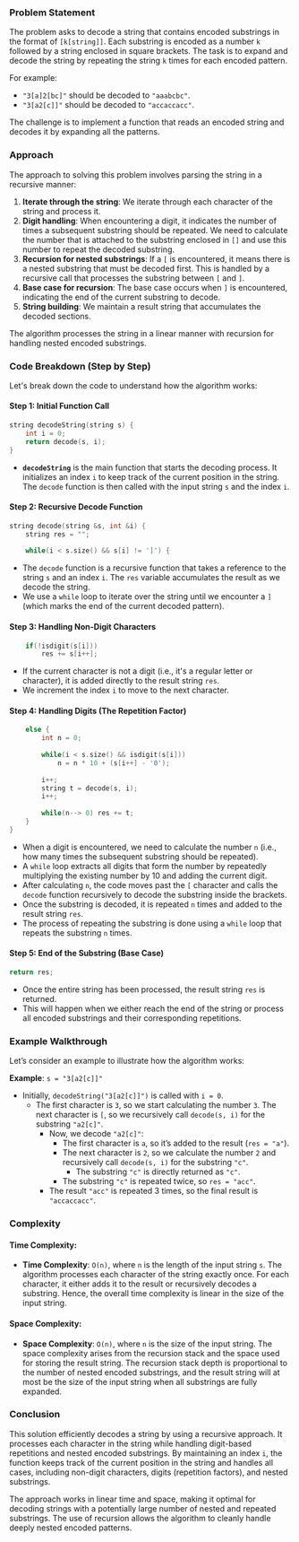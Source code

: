 ### Problem Statement

The problem asks to decode a string that contains encoded substrings in the format of `[k[string]]`. Each substring is encoded as a number `k` followed by a string enclosed in square brackets. The task is to expand and decode the string by repeating the string `k` times for each encoded pattern.

For example:
- `"3[a]2[bc]"` should be decoded to `"aaabcbc"`.
- `"3[a2[c]]"` should be decoded to `"accaccacc"`.

The challenge is to implement a function that reads an encoded string and decodes it by expanding all the patterns.

### Approach

The approach to solving this problem involves parsing the string in a recursive manner:
1. **Iterate through the string**: We iterate through each character of the string and process it.
2. **Digit handling**: When encountering a digit, it indicates the number of times a subsequent substring should be repeated. We need to calculate the number that is attached to the substring enclosed in `[]` and use this number to repeat the decoded substring.
3. **Recursion for nested substrings**: If a `[` is encountered, it means there is a nested substring that must be decoded first. This is handled by a recursive call that processes the substring between `[` and `]`.
4. **Base case for recursion**: The base case occurs when `]` is encountered, indicating the end of the current substring to decode.
5. **String building**: We maintain a result string that accumulates the decoded sections.

The algorithm processes the string in a linear manner with recursion for handling nested encoded substrings.

### Code Breakdown (Step by Step)

Let's break down the code to understand how the algorithm works:

#### Step 1: Initial Function Call
```cpp
string decodeString(string s) {
    int i = 0;
    return decode(s, i);
}
```
- **`decodeString`** is the main function that starts the decoding process. It initializes an index `i` to keep track of the current position in the string. The `decode` function is then called with the input string `s` and the index `i`.

#### Step 2: Recursive Decode Function
```cpp
string decode(string &s, int &i) {
    string res = "";
    
    while(i < s.size() && s[i] != ']') {
```
- The `decode` function is a recursive function that takes a reference to the string `s` and an index `i`. The `res` variable accumulates the result as we decode the string.
- We use a `while` loop to iterate over the string until we encounter a `]` (which marks the end of the current decoded pattern).

#### Step 3: Handling Non-Digit Characters
```cpp
    if(!isdigit(s[i]))
        res += s[i++];
```
- If the current character is not a digit (i.e., it's a regular letter or character), it is added directly to the result string `res`.
- We increment the index `i` to move to the next character.

#### Step 4: Handling Digits (The Repetition Factor)
```cpp
    else {
        int n = 0;
        
        while(i < s.size() && isdigit(s[i]))
            n = n * 10 + (s[i++] - '0');
        
        i++;
        string t = decode(s, i);
        i++;
        
        while(n--> 0) res += t;
    }
}
```
- When a digit is encountered, we need to calculate the number `n` (i.e., how many times the subsequent substring should be repeated).
- A `while` loop extracts all digits that form the number by repeatedly multiplying the existing number by 10 and adding the current digit.
- After calculating `n`, the code moves past the `[` character and calls the `decode` function recursively to decode the substring inside the brackets.
- Once the substring is decoded, it is repeated `n` times and added to the result string `res`.
- The process of repeating the substring is done using a `while` loop that repeats the substring `n` times.

#### Step 5: End of the Substring (Base Case)
```cpp
return res;
```
- Once the entire string has been processed, the result string `res` is returned.
- This will happen when we either reach the end of the string or process all encoded substrings and their corresponding repetitions.

### Example Walkthrough

Let’s consider an example to illustrate how the algorithm works:

**Example**: `s = "3[a2[c]]"`

- Initially, `decodeString("3[a2[c]]")` is called with `i = 0`.
  - The first character is `3`, so we start calculating the number `3`. The next character is `[`, so we recursively call `decode(s, i)` for the substring `"a2[c]"`.
    - Now, we decode `"a2[c]"`:
      - The first character is `a`, so it’s added to the result (`res = "a"`).
      - The next character is `2`, so we calculate the number `2` and recursively call `decode(s, i)` for the substring `"c"`.
        - The substring `"c"` is directly returned as `"c"`.
      - The substring `"c"` is repeated twice, so `res = "acc"`.
    - The result `"acc"` is repeated 3 times, so the final result is `"accaccacc"`.

### Complexity

#### Time Complexity:
- **Time Complexity**: `O(n)`, where `n` is the length of the input string `s`. The algorithm processes each character of the string exactly once. For each character, it either adds it to the result or recursively decodes a substring. Hence, the overall time complexity is linear in the size of the input string.

#### Space Complexity:
- **Space Complexity**: `O(n)`, where `n` is the size of the input string. The space complexity arises from the recursion stack and the space used for storing the result string. The recursion stack depth is proportional to the number of nested encoded substrings, and the result string will at most be the size of the input string when all substrings are fully expanded.

### Conclusion

This solution efficiently decodes a string by using a recursive approach. It processes each character in the string while handling digit-based repetitions and nested encoded substrings. By maintaining an index `i`, the function keeps track of the current position in the string and handles all cases, including non-digit characters, digits (repetition factors), and nested substrings.

The approach works in linear time and space, making it optimal for decoding strings with a potentially large number of nested and repeated substrings. The use of recursion allows the algorithm to cleanly handle deeply nested encoded patterns.